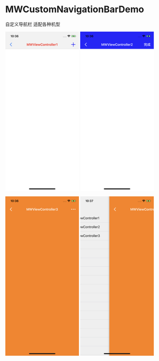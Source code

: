 # MWCustomNavigationBarDemo
自定义导航栏 适配各种机型 

<img src="https://github.com/wangwei123456/MWCustomNavigationBarDemo/blob/master/MWCustomNavigationBarDemo/screenshots/IMG_0615.PNG"  height="500" width="231"> <img src="https://github.com/wangwei123456/MWCustomNavigationBarDemo/blob/master/MWCustomNavigationBarDemo/screenshots/IMG_0616.PNG"  height="500" width="231">

<img src="https://github.com/wangwei123456/MWCustomNavigationBarDemo/blob/master/MWCustomNavigationBarDemo/screenshots/IMG_0617.PNG"  height="500" width="231"> <img src="https://github.com/wangwei123456/MWCustomNavigationBarDemo/blob/master/MWCustomNavigationBarDemo/screenshots/IMG_0618.PNG"  height="500" width="231">


